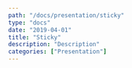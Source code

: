 ```yaml
---
path: "/docs/presentation/sticky"
type: "docs"
date: "2019-04-01"
title: "Sticky"
description: "Description"
categories: ["Presentation"]
---
```

